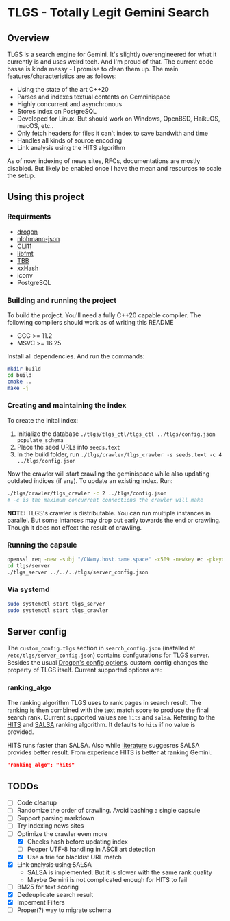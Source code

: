 # TLGS - Totally Legit Gemini Search

## Overview

TLGS is a search engine for Gemini. It's slightly overengineered for what it currently is and uses weird tech. And I'm proud of that. The current code basse is kinda messy - I promise to clean them up. The main features/characteristics are as follows:

* Using the state of the art C++20
* Parses and indexes textual contents on Gemninispace
* Highly concurrent and asynchronous
* Stores index on PostgreSQL
* Developed for Linux. But should work on Windows, OpenBSD, HaikuOS, macOS, etc..
* Only fetch headers for files it can't index to save bandwith and time
* Handles all kinds of source encoding
* Link analysis using the HITS algorithm

As of now, indexing of news sites, RFCs, documentations are mostly disabled. But likely be enabled once I have the mean and resources to scale the setup.

## Using this project

### Requirments

* [drogon](https://github.com/an-tao/drogon)
* [nlohmann-json](https://github.com/nlohmann/json)
* [CLI11](https://github.com/CLIUtils/CLI11)
* [libfmt](https://github.com/fmtlib/fmt)
* [TBB](https://github.com/oneapi-src/oneTBB)
* [xxHash](https://github.com/Cyan4973/xxHash)
* iconv
* PostgreSQL

### Building and running the project

To build the project. You'll need a fully C++20 capable compiler. The following compilers should work as of writing this README

* GCC >= 11.2
* MSVC >= 16.25

Install all dependencies. And run the commands:

```bash
mkdir build
cd build
cmake ..
make -j
```

### Creating and maintaining the index

To create the inital index:

1. Initialize the database `./tlgs/tlgs_ctl/tlgs_ctl ../tlgs/config.json populate_schema`
2. Place the seed URLs into `seeds.text`
3. In the build folder, run `./tlgs/crawler/tlgs_crawler -s seeds.text -c 4 ../tlgs/config.json`

Now the crawler will start crawling the geminispace while also updating outdated indices (if any). To update an existing index. Run: 

```bash
./tlgs/crawler/tlgs_crawler -c 2 ../tlgs/config.json
# -c is the maximum concurrent connections the crawler will make
```

**NOTE:** TLGS's crawler is distributable. You can run multiple instances in parallel. But some intances may drop out early towards the end or crawling. Though it does not effect the result of crawling.

### Running the capsule

```bash
openssl req -new -subj "/CN=my.host.name.space" -x509 -newkey ec -pkeyopt ec_paramgen_curve:prime256v1 -days 36500 -nodes -out cert.pem -keyout key.pem
cd tlgs/server
./tlgs_server ../../../tlgs/server_config.json
```

### Via systemd

```bash
sudo systemctl start tlgs_server
sudo systemctl start tlgs_crawler
```

## Server config

The `custom_config.tlgs` section in `search_config.json` (installed at `/etc/tlgs/server_config.json`) contains confgurations for TLGS server. Besides the usual [Drogon's config options](https://drogon.docsforge.com/master/configuration-file/). custom_config changes the property of TLGS itself. Current supported options are:

### ranking_algo
The ranking algorithm TLGS uses to rank pages in search result. The ranking is then combined with the text match score to produce the final search rank. Current supported values are `hits` and `salsa`. Refering to the [HITS][hits] and [SALSA][salsa] ranking algorithm. It defaults to `hits` if no value is provided.

HITS runs faster than SALSA. Also while [literature][najork2007comparing] suggesres SALSA provides better result. From experience HITS is better at ranking Gemini.

```json
"ranking_algo": "hits"
```

## TODOs

- [ ] Code cleanup
- [ ] Randomize the order of crawling. Avoid bashing a single capsule
- [ ] Support parsing markdown
- [ ] Try indexing news sites
- [ ] Optimize the crawler even more
  - [x] Checks hash before updating index
  - [ ] Peoper UTF-8 handling in ASCII art detection
  - [x] Use a trie for blacklist URL match
- [x] ~~Link analysis using SALSA~~
  * SALSA is implemented. But it is slower with the same rank quality
  * Maybe Gemini is not complicated enough for HITS to fail
- [ ] BM25 for text scoring
- [x] Dedeuplicate search result
- [x] Impement Filters
- [ ] Proper(?) way to migrate schema

[hits]: http://www.cs.cornell.edu/home/kleinber/auth.pdf
[salsa]: https://citeseerx.ist.psu.edu/viewdoc/summary?doi=10.1.1.38.5859
[najork2007comparing]: https://www.ccs.neu.edu/home/vip/teach/IRcourse/4_webgraph/notes/najork05_HITS_vs_salsa.pdf